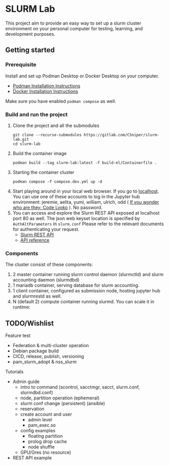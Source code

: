 # SLURM Lab
This project aim to provide an easy way to set up a slurm cluster environment on your personal computer for testing, learning, and development purposes. 

## Getting started

### Prerequisite

Install and set up Podman Desktop or Docker Desktop on your computer.
- [Podman Installation Instructions](https://podman.io/docs/installation)
- [Docker Installation Instructions](https://docs.docker.com/desktop/install/mac-install/)

Make sure you have enabled `podman compose` as well.

### Build and run the project

1. Clone the project and all the submodules
   ```
   git clone --recurse-submodules https://gitlab.com/CSniper/slurm-lab.git
   cd slurm-lab
   ```
2. Build the container image
   ```
   podman build --tag slurm-lab:latest -f build-el/Containerfile .
   ```
3. Starting the container cluster
   ```
   podman compose -f compose.dev.yml up -d 
   ```
4. Start playing around in your local web browser. If you go to [localhost](http://localhost/). You can use one of these accounts to log in the Jupyter hub environment: jeremie, aelita, yumi, william, ulrich, odd ( [If you wonder who are they: Code Lyoko](https://en.wikipedia.org/wiki/Code_Lyoko) ). No password.
5. You can access and explore the Slurm REST API exposed at localhost port 80 as well.
   The json web keyset location is specified by `AuthAltParameters` in `slurm.conf`
   Please refer to the relevant documents for authenticating your request.
   - [Slurm REST API](https://slurm.schedmd.com/rest.html)
   - [API reference](https://slurm.schedmd.com/rest_api.html)


### Components
The cluster consist of these components:
1. 2 master container running slurm control daemon (slurmctld) and slurm accounting daemon (slurmdbd)
2. 1 mariadb container, serving database for slurm accounting. 
3. 1 client container, configured as submission node, hosting jupyter hub and slurmrestd as well. 
4. N (default 2) compute container running slurmd. You can scale it in runtime:

## TODO/Wishlist
Feature test
* Federation & multi-cluster operation
* Debian package build
* CICD, release, publish, versioning
* pam_slurm_adopt & nss_slurm

Tutorials
* Admin guide
  * intro to command (scontrol, sacctmgr, sacct, slurm.conf, slurmdbd.conf)
  * node, partition operation (ephemeral)
  * slurm conf change (persistent) (ansible)
  * reservation
  * create account and user
    * admin level
    * pam_exec.so
  * config examples
    * floating partition
    * prolog drop cache
    * node shuffle
  * GPU/Gres (no resource)
* REST API example